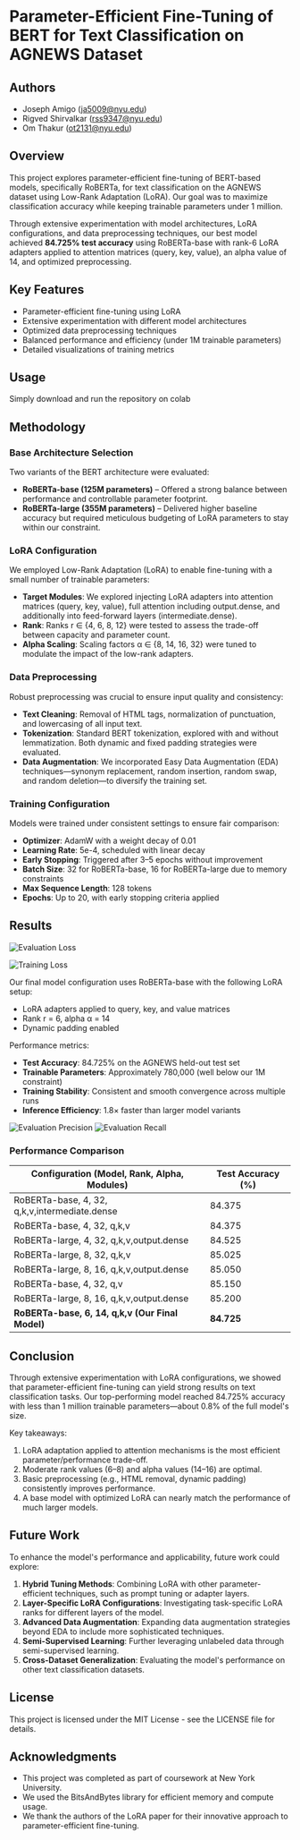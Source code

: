 # Parameter-Efficient Fine-Tuning of BERT for Text Classification on AGNEWS Dataset

## Authors
- Joseph Amigo (ja5009@nyu.edu)
- Rigved Shirvalkar (rss9347@nyu.edu)
- Om Thakur (ot2131@nyu.edu)

## Overview
This project explores parameter-efficient fine-tuning of BERT-based models, specifically RoBERTa, for text classification on the AGNEWS dataset using Low-Rank Adaptation (LoRA). Our goal was to maximize classification accuracy while keeping trainable parameters under 1 million.

Through extensive experimentation with model architectures, LoRA configurations, and data preprocessing techniques, our best model achieved **84.725% test accuracy** using RoBERTa-base with rank-6 LoRA adapters applied to attention matrices (query, key, value), an alpha value of 14, and optimized preprocessing.

## Key Features
- Parameter-efficient fine-tuning using LoRA
- Extensive experimentation with different model architectures
- Optimized data preprocessing techniques
- Balanced performance and efficiency (under 1M trainable parameters)
- Detailed visualizations of training metrics

## Usage
Simply download and run the repository on colab

## Methodology

### Base Architecture Selection
Two variants of the BERT architecture were evaluated:
- **RoBERTa-base (125M parameters)** – Offered a strong balance between performance and controllable parameter footprint.
- **RoBERTa-large (355M parameters)** – Delivered higher baseline accuracy but required meticulous budgeting of LoRA parameters to stay within our constraint.

### LoRA Configuration
We employed Low-Rank Adaptation (LoRA) to enable fine-tuning with a small number of trainable parameters:

- **Target Modules**: We explored injecting LoRA adapters into attention matrices (query, key, value), full attention including output.dense, and additionally into feed-forward layers (intermediate.dense).
- **Rank**: Ranks r ∈ {4, 6, 8, 12} were tested to assess the trade-off between capacity and parameter count.
- **Alpha Scaling**: Scaling factors α ∈ {8, 14, 16, 32} were tuned to modulate the impact of the low-rank adapters.

### Data Preprocessing
Robust preprocessing was crucial to ensure input quality and consistency:

- **Text Cleaning**: Removal of HTML tags, normalization of punctuation, and lowercasing of all input text.
- **Tokenization**: Standard BERT tokenization, explored with and without lemmatization. Both dynamic and fixed padding strategies were evaluated.
- **Data Augmentation**: We incorporated Easy Data Augmentation (EDA) techniques—synonym replacement, random insertion, random swap, and random deletion—to diversify the training set.

### Training Configuration
Models were trained under consistent settings to ensure fair comparison:
- **Optimizer**: AdamW with a weight decay of 0.01
- **Learning Rate**: 5e-4, scheduled with linear decay
- **Early Stopping**: Triggered after 3–5 epochs without improvement
- **Batch Size**: 32 for RoBERTa-base, 16 for RoBERTa-large due to memory constraints
- **Max Sequence Length**: 128 tokens
- **Epochs**: Up to 20, with early stopping criteria applied

## Results

![Evaluation Loss](imgs/evalLoss.png)

![Training Loss](imgs/trainLoss.png)



Our final model configuration uses RoBERTa-base with the following LoRA setup:
- LoRA adapters applied to query, key, and value matrices
- Rank r = 6, alpha α = 14
- Dynamic padding enabled

Performance metrics:
- **Test Accuracy**: 84.725% on the AGNEWS held-out test set
- **Trainable Parameters**: Approximately 780,000 (well below our 1M constraint)
- **Training Stability**: Consistent and smooth convergence across multiple runs
- **Inference Efficiency**: 1.8× faster than larger model variants

![Evaluation Precision](imgs/evalPrecision.png)
![Evaluation Recall](imgs/evalRecall.png)

### Performance Comparison

| Configuration (Model, Rank, Alpha, Modules) | Test Accuracy (%) |
|---------------------------------------------|-------------------|
| RoBERTa-base, 4, 32, q,k,v,intermediate.dense | 84.375 |
| RoBERTa-base, 4, 32, q,k,v | 84.375 |
| RoBERTa-large, 4, 32, q,k,v,output.dense | 84.525 |
| RoBERTa-large, 8, 32, q,k,v | 85.025 |
| RoBERTa-large, 8, 16, q,k,v,output.dense | 85.050 |
| RoBERTa-base, 4, 32, q,v | 85.150 |
| RoBERTa-large, 8, 16, q,k,v,output.dense | 85.200 |
| **RoBERTa-base, 6, 14, q,k,v (Our Final Model)** | **84.725** |

## Conclusion

Through extensive experimentation with LoRA configurations, we showed that parameter-efficient fine-tuning can yield strong results on text classification tasks. Our top-performing model reached 84.725% accuracy with less than 1 million trainable parameters—about 0.8% of the full model's size.

Key takeaways:
1. LoRA adaptation applied to attention mechanisms is the most efficient parameter/performance trade-off.
2. Moderate rank values (6–8) and alpha values (14–16) are optimal.
3. Basic preprocessing (e.g., HTML removal, dynamic padding) consistently improves performance.
4. A base model with optimized LoRA can nearly match the performance of much larger models.

## Future Work

To enhance the model's performance and applicability, future work could explore:

1. **Hybrid Tuning Methods**: Combining LoRA with other parameter-efficient techniques, such as prompt tuning or adapter layers.
2. **Layer-Specific LoRA Configurations**: Investigating task-specific LoRA ranks for different layers of the model.
3. **Advanced Data Augmentation**: Expanding data augmentation strategies beyond EDA to include more sophisticated techniques.
4. **Semi-Supervised Learning**: Further leveraging unlabeled data through semi-supervised learning.
5. **Cross-Dataset Generalization**: Evaluating the model's performance on other text classification datasets.

## License
This project is licensed under the MIT License - see the LICENSE file for details.

## Acknowledgments
- This project was completed as part of coursework at New York University.
- We used the BitsAndBytes library for efficient memory and compute usage.
- We thank the authors of the LoRA paper for their innovative approach to parameter-efficient fine-tuning.
